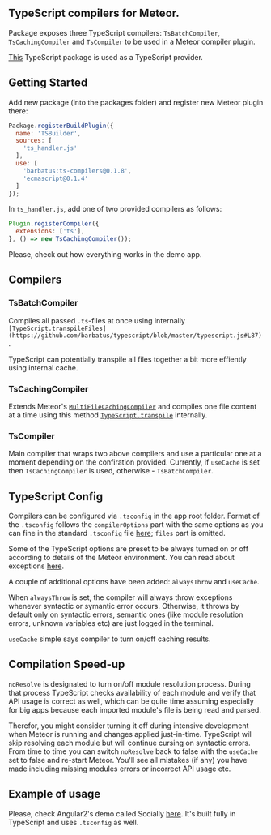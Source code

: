 ## TypeScript compilers for Meteor.

Package exposes three TypeScript compilers: `TsBatchCompiler`, `TsCachingCompiler` and `TsCompiler` to be used in a Meteor compiler plugin.

[This](https://github.com/barbatus/typescript) TypeScript package is used as a TypeScript provider.

## Getting Started
Add new package (into the packages folder) and register new Meteor plugin there:
````js
Package.registerBuildPlugin({
  name: 'TSBuilder',
  sources: [
    'ts_handler.js'
  ],
  use: [
    'barbatus:ts-compilers@0.1.8',
    'ecmascript@0.1.4'
  ]
});
````
In `ts_handler.js`, add one of two provided compilers as follows:

````js
Plugin.registerCompiler({
  extensions: ['ts'],
}, () => new TsCachingCompiler());
````

Please, check out how everything works in the demo app.

## Compilers
### TsBatchCompiler
Compiles all passed `.ts`-files at once using internally `[TypeScript.transpileFiles](https://github.com/barbatus/typescript/blob/master/typescript.js#L87)`.

TypeScript can potentially transpile all files together a bit more effiently using internal cache.

### TsCachingCompiler
Extends Meteor's [`MultiFileCachingCompiler`](https://atmospherejs.com/meteor/caching-compiler) and compiles one file content at a time using this method [`TypeScript.transpile`](https://github.com/barbatus/typescript/blob/master/typescript.js#L96) internally.

### TsCompiler
Main compiler that wraps two above compilers and use a particular one at a moment depending on the confiration provided.
Currently, if `useCache` is set then `TsCachingCompiler` is used, otherwise - `TsBatchCompiler`.

## TypeScript Config
Compilers can be configured via `.tsconfig` in the app root folder. Format of the `.tsconfig` follows the `compilerOptions` part with the same options as you can fine in the standard `.tsconfig` file [here](https://github.com/Microsoft/TypeScript/wiki/tsconfig.json); `files` part is omitted.

Some of the TypeScript options are preset to be always turned on or off according to details of the Meteor environment. You can read about exceptions [here](https://github.com/barbatus/typescript).

A couple of additional options have been added: `alwaysThrow` and `useCache`.

When `alwaysThrow` is set, the compiler will always throw exceptions whenever syntactic or symantic error occurs. Otherwise, it throws by default only on syntactic errors, semantic ones (like module resolution errors, unknown variables etc) are just logged in the terminal.

`useCache` simple says compiler to turn on/off caching results.

## Compilation Speed-up
`noResolve` is designated to turn on/off module resolution process. During that process TypeScript checks availability of each module and verify that API usage is correct as well, which can be quite time assuming especially
for big apps because each imported module's file is being read and parsed.

Therefor, you might consider turning it off during intensive development when Meteor is running and changes applied just-in-time. TypeScript will skip resolving each module but will continue cursing on syntactic errors.
From time to time you can switch `noResolve` back to false with the `useCache` set to false and re-start Meteor.
You'll see all mistakes (if any) you have made including missing modules errors or incorrect API usage etc.

## Example of usage
Please, check Angular2's demo called Socially [here](https://github.com/Urigo/Meteor-Angular2/tree/master/examples/parties). It's built fully in TypeScript and uses `.tsconfig` as well.
